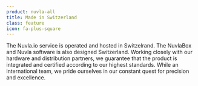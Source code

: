 ```yaml
---
product: nuvla-all
title: Made in Switzerland
class: feature
icon: fa-plus-square
---
```


The Nuvla.io service is operated and hosted in Switzelrand. The NuvlaBox and Nuvla software is also designed Switzerland. Working closely with our hardware and distribution partners, we guarantee that the product is integrated and certified according to our highest standards. While an international team, we pride ourselves in our constant quest for precision and excellence.
